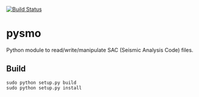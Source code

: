 [![Build Status](https://travis-ci.com/pysmo/pysmo.svg?branch=master)](https://travis-ci.com/pysmo/pysmo)

pysmo
=====

Python module to read/write/manipulate SAC (Seismic Analysis Code) files.

Build
-----

    sudo python setup.py build
    sudo python setup.py install
